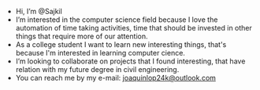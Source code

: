 - Hi, I’m @Sajkil
- I’m interested in the computer science field because I love the automation of time taking activities, time that should be invested in other things that require more of our attention.
- As a college student I want to learn new interesting things, that's because I'm interested in learning computer cience.
- I’m looking to collaborate on projects that I found interesting, that have relation with my future degree in civil engineering.
- You can reach me by my e-mail: joaquinlop24k@outlook.com 

<!---
Sajkil/Sajkil is a ✨ special ✨ repository because its `README.md` (this file) appears on your GitHub profile.
You can click the Preview link to take a look at your changes.
--->
